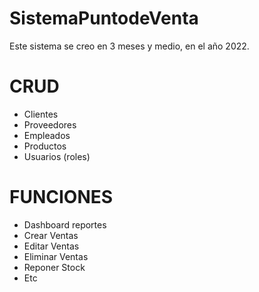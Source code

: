 # SistemaPuntodeVenta

Este sistema se creo en 3 meses y medio, en el año 2022.

# CRUD
- Clientes
- Proveedores
- Empleados
- Productos
- Usuarios (roles)
# FUNCIONES
- Dashboard reportes
- Crear Ventas
- Editar Ventas
- Eliminar Ventas
- Reponer Stock
- Etc
